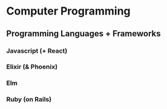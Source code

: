 
# Computer Programming

## Programming Languages + Frameworks

### Javascript (+ React)
### Elixir (& Phoenix)
### Elm
### Ruby (on Rails)
